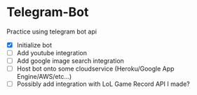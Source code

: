 # Telegram-Bot
Practice using telegram bot api

- [x] Initialize bot
- [ ] Add youtube integration
- [ ] Add google image search integration
- [ ] Host bot onto some cloudservice (Heroku/Google App Engine/AWS/etc...)
- [ ] Possibly add integration with LoL Game Record API I made?